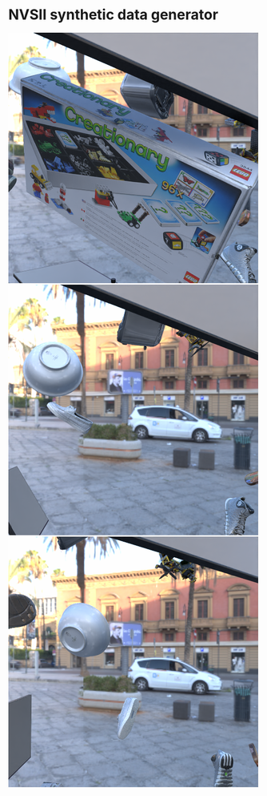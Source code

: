 # NVSII synthetic data generator

![Alt text](examples/00000.png)
![Alt text](examples/00001.png)
![Alt text](examples/00002.png)
